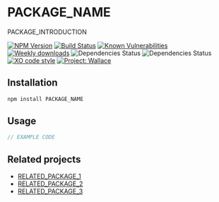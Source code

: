 <div alisgn="center">
	<h1>PACKAGE_NAME</h1>
	<p>PACKAGE_INTRODUCTION</p>
</div>

[![NPM Version](https://img.shields.io/npm/v/PACKAGE_NAME.svg)](https://www.npmjs.com/package/PACKAGE_NAME)
[![Build Status](https://travis-ci.org/bartveneman/PACKAGE_NAME.svg?branch=master)](https://travis-ci.org/bartveneman/PACKAGE_NAME)
[![Known Vulnerabilities](https://snyk.io/test/github/bartveneman/PACKAGE_NAME/badge.svg)](https://snyk.io/test/github/bartveneman/PACKAGE_NAME)
[![Weekly downloads](https://img.shields.io/npm/dw/PACKAGE_NAME.svg)](https://www.npmjs.com/package/PACKAGE_NAME)
![Dependencies Status](https://img.shields.io/david/bartveneman/PACKAGE_NAME.svg)
![Dependencies Status](https://img.shields.io/david/dev/bartveneman/PACKAGE_NAME.svg)
[![XO code style](https://img.shields.io/badge/code_style-XO-5ed9c7.svg)](https://github.com/sindresorhus/xo)
[![Project: Wallace](https://img.shields.io/badge/Project-Wallace-29c87d.svg)](https://www.projectwallace.com/oss)

## Installation

```sh
npm install PACKAGE_NAME
```

## Usage

```js
// EXAMPLE CODE
```

## Related projects

* [RELATED_PACKAGE_1](RELATED_PACKAGE_1_URL)
* [RELATED_PACKAGE_2](RELATED_PACKAGE_2_URL)
* [RELATED_PACKAGE_3](RELATED_PACKAGE_3_URL)
